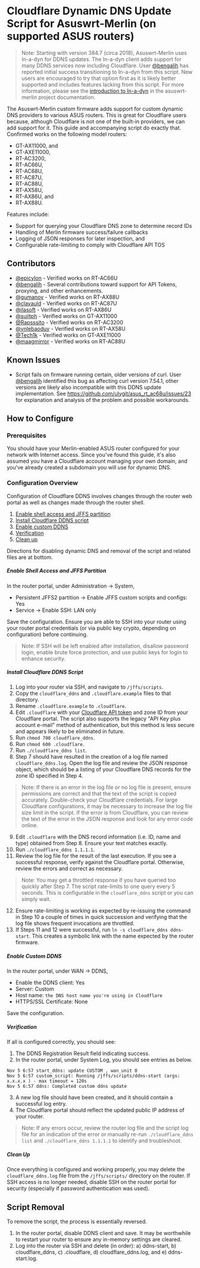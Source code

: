 # Cloudflare Dynamic DNS Update Script for Asuswrt-Merlin (on supported ASUS routers)

> Note: Starting with version 384.7 (circa 2018), Asuswrt-Merlin uses In-a-dyn for DDNS updates. The In-a-dyn client adds support for many DDNS services now including Cloudflare. User [@bengalih](https://github.com/bengalih) has reported initial success transitioning to In-a-dyn from this script. New users are encouraged to try that option first as it is likely better supported and includes features lacking from this script. For more information, please see the [introduction to In-a-dyn](https://github.com/RMerl/asuswrt-merlin.ng/wiki/DDNS-services#introduction-to-in-a-dyn) in the asuswrt-merlin project documentation.

The Asuswrt-Merlin custom firmware adds support for custom dynamic DNS providers to various ASUS routers. This is great for Cloudflare users because, although Cloudflare is not one of the built-in providers, we can add support for it. This guide and accompanying script do exactly that. Confirmed works on the following model routers:
  - GT-AX11000, and
  - GT-AXE11000,
  - RT-AC3200,
  - RT-AC66U,
  - RT-AC68U,
  - RT-AC87U,
  - RT-AC88U,
  - RT-AX58U,
  - RT-AX86U, and
  - RT-AX88U.

Features include:
  - Support for querying your Cloudflare DNS zone to determine record IDs
  - Handling of Merlin firmware success/failure callbacks
  - Logging of JSON responses for later inspection, and
  - Configurable rate-limiting to comply with Cloudflare API TOS


## Contributors

- [@epicylon](https://github.com/epicylon) - Verified works on RT-AC66U
- [@bengalih](https://github.com/bengalih) - Several contributions toward support for API Tokens, proxying, and other enhancements.
- [@gumanov](https://github.com/gumanov) - Verified works on RT-AX88U
- [@clayauld](https://github.com/clayauld) - Verified works on RT-AC87U
- [@ilasoft](https://github.com/ilasoft) - Verified works on RT-AX86U
- [@sujitph](https://github.com/sujitph) - Verified works on GT-AX11000
- [@Rapsssito](https://github.com/Rapsssito) - Verified works on RT-AC3200
- [@vnlebaoduy](https://github.com/vnlebaoduy) - Verified works on RT-AX58U
- [@Tech1k](https://github.com/Tech1k) - Verified works on GT-AXE11000
- [@maagmirror](https://github.com/maagmirror) - Verified works on RT-AC88U

## Known Issues
- Script fails on firmware running certain, older versions of curl. User [@bengalih](https://github.com/bengalih) identified this bug as affecting curl version 7.54.1, other versions are likely also incompatible with this DDNS update implementation. See https://github.com/ulygit/asus_rt_ac68u/issues/23 for explanation and analysis of the problem and possible workarounds.

## How to Configure

### Prerequisites
You should have your Merlin-enabled ASUS router configured for your network with Internet access. Since you've found this guide, it's also assumed you have a Cloudflare account managing your own domain, and you've already created a subdomain you will use for dynamic DNS.

### Configuration Overview
Configuration of Cloudflare DDNS involves changes through the router web portal as well as changes made through the router shell.
1. [Enable shell access and JFFS partition](#enable-shell-access-and-jffs-partition)
2. [Install Cloudflare DDNS script](#install-cloudflare-ddns-script)
3. [Enable custom DDNS](#enable-custom-ddns)
4. [Verification](#verification)
5. [Clean up](#clean-up)

Directions for disabling dynamic DNS and removal of the script and related files are at bottom.

##### Enable Shell Access and JFFS Partition
In the router portal, under Administration -> System,
- Persistent JFFS2 partition -> Enable JFFS custom scripts and configs: Yes
- Service -> Enable SSH: LAN only

Save the configuration. Ensure you are able to SSH into your router using your router portal credentials (or via public key crypto, depending on configuration) before continuing.

> Note: If SSH will be left enabled after installation, disallow password login, enable brute force protection, and use public keys for login to enhance security.

##### Install Cloudflare DDNS Script
1. Log into your router via SSH, and navigate to `/jffs/scripts`.
2. Copy the `cloudflare_ddns` and `.cloudflare.example` files to that directory.
3. Rename `.cloudflare.example` to `.cloudflare`.
4. Edit `.cloudflare` with your [Cloudflare API token](https://developers.cloudflare.com/api/tokens/) and zone ID from your Cloudflare portal. The script also supports the legacy "API Key plus account e-mail" method of authentication, but this method is less secure and appears likely to be eliminated in future.
5. Run `chmod 700 cloudflare_ddns`.
6. Run `chmod 600 .cloudflare`.
7. Run `./cloudflare_ddns list`.
8. Step 7 should have resulted in the creation of a log file named `cloudflare_ddns.log`. Open the log file and review the JSON response object, which should be a listing of your Cloudflare DNS records for the zone ID specified in Step 4.
> Note: If there is an error in the log file or no log file is present, ensure permissions are correct and that the text of the script is copied accurately. Double-check your Cloudflare credentials. For large Cloudflare configurations, it may be necessary to increase the log file size limit in the script. If the error is from Cloudflare, you can review the text of the error in the JSON response and look for any error code online.
9. Edit `.cloudflare` with the DNS record information (i.e. ID, name and type) obtained from Step 8. Ensure your text matches exactly.
10. Run `./cloudflare_ddns 1.1.1.1`.
11. Review the log file for the result of the last execution. If you see a successful response, verify against the Cloudflare portal. Otherwise, review the errors and correct as necessary.
> Note: You may get a throttled response if you have queried too quickly after Step 7. The script rate-limits to one query every 5 seconds. This is configurable in the `cloudflare_ddns` script or you can simply wait.
12. Ensure rate-limiting is working as expected by re-issuing the command in Step 10 a couple of times in quick succession and verifying that the log file shows frequent invocations are throttled.
13. If Steps 11 and 12 were successful, run `ln -s cloudflare_ddns ddns-start`. This creates a symbolic link with the name expected by the router firmware.
##### Enable Custom DDNS
In the router portal, under WAN -> DDNS,
- Enable the DDNS client: Yes
- Server: Custom
- Host name: `the DNS host name you're using in Cloudflare`
- HTTPS/SSL Certificate: None

Save the configuration.

##### Verification
If all is configured correctly, you should see:
1. The DDNS Registration Result field indicating success.
2. In the router portal, under System Log, you should see entries as below.
```
Nov 5 6:57 start_ddns: update CUSTOM , wan_unit 0
Nov 5 6:57 custom_script: Running /jffs/scripts/ddns-start (args: x.x.x.x ) - max timeout = 120s
Nov 5 6:57 ddns: Completed custom ddns update
```
3. A new log file should have been created, and it should contain a successful log entry.
4. The Cloudflare portal should reflect the updated public IP address of your router.

> Note: If any errors occur, review the router log file and the script log file for an indication of the error or manually re-run `./cloudflare_ddns list` and `./cloudflare_ddns 1.1.1.1` to identify and troubleshoot.

##### Clean Up
Once everything is configured and working properly, you may delete the `cloudflare_ddns.log` file from the `/jffs/scripts/` directory on the router. If SSH access is no longer needed, disable SSH on the router portal for security (especially if password authentication was used).

## Script Removal
To remove the script, the process is essentially reversed.
1. In the router portal, disable DDNS client and save. It may be worthwhile to restart your router to ensure any in-memory settings are cleared.
2. Log into the router via SSH and delete (in order): a) ddns-start, b) cloudflare_ddns, c) .cloudflare, d) cloudflare_ddns.log, and e) ddns-start.log.

